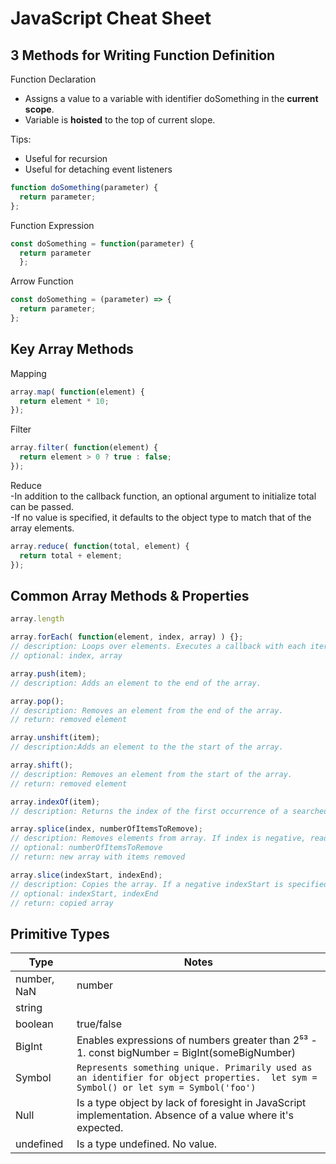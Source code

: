 # JavaScript Cheat Sheet

## 3 Methods for Writing Function Definition
Function Declaration  
- Assigns a value to a variable with identifier doSomething in the **current scope**.
- Variable is **hoisted** to the top of current slope.
  
Tips:  
- Useful for recursion
- Useful for detaching event listeners
```javascript
function doSomething(parameter) {
  return parameter;
};
```

Function Expression  
```javascript
const doSomething = function(parameter) {
  return parameter
  };
```

Arrow Function  
```javascript
const doSomething = (parameter) => {
  return parameter;
};
```

## Key Array Methods
Mapping
```javascript
array.map( function(element) {
  return element * 10;
});
```
Filter
```javascript
array.filter( function(element) {
  return element > 0 ? true : false;
});
```
Reduce  
-In addition to the callback function, an optional argument to initialize total can be passed.  
-If no value is specified, it defaults to the object type to match that of the array elements.
```javascript
array.reduce( function(total, element) {
  return total + element;
});
```

## Common Array Methods & Properties
```javascript
array.length

array.forEach( function(element, index, array) ) {}; 
// description: Loops over elements. Executes a callback with each iteration.
// optional: index, array

array.push(item); 
// description: Adds an element to the end of the array.

array.pop(); 
// description: Removes an element from the end of the array.
// return: removed element

array.unshift(item); 
// description:Adds an element to the the start of the array.

array.shift(); 
// description: Removes an element from the start of the array.
// return: removed element

array.indexOf(item); 
// description: Returns the index of the first occurrence of a searched item.

array.splice(index, numberOfItemsToRemove); 
// description: Removes elements from array. If index is negative, reads from end of array.
// optional: numberOfItemsToRemove
// return: new array with items removed

array.slice(indexStart, indexEnd); 
// description: Copies the array. If a negative indexStart is specified, will extract from last elemnent.
// optional: indexStart, indexEnd
// return: copied array
```

## Primitive Types
| Type | Notes |
| --- | --- |
| number, NaN | number | NaN is a number because JavaScript expects a number. |
| string |  |
| boolean | true/false |
| BigInt | Enables expressions of numbers greater than 2⁵³ - 1. const bigNumber = BigInt(someBigNumber) |
| Symbol | ```Represents something unique. Primarily used as an identifier for object properties.  let sym = Symbol() or let sym = Symbol('foo')``` |
| Null | Is a type object by lack of foresight in JavaScript implementation. Absence of a value where it's expected. |
| undefined | Is a type undefined. No value. |
